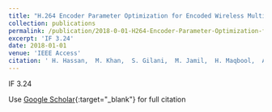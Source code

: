 ```yaml
---
title: "H.264 Encoder Parameter Optimization for Encoded Wireless Multimedia Transmissions"
collection: publications
permalink: /publication/2018-0-01-H264-Encoder-Parameter-Optimization-for-Encoded-Wireless-Multimedia-Transmissions
excerpt: 'IF 3.24'
date: 2018-01-01
venue: 'IEEE Access'
citation: ' H. Hassan,  M. Khan,  S. Gilani,  M. Jamil,  H. Maqbool,  A. Malik,  I. Ahmad, &quot;H.264 Encoder Parameter Optimization for Encoded Wireless Multimedia Transmissions.&quot; IEEE Access, 2018.'
---
```

IF 3.24

Use [Google Scholar](https://scholar.google.com/scholar?q=H.264+Encoder+Parameter+Optimization+for+Encoded+Wireless+Multimedia+Transmissions){:target="_blank"} for full citation
